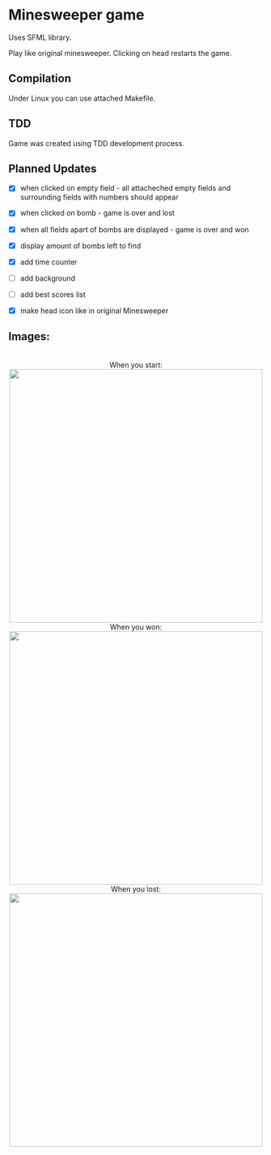 # Minesweeper game

Uses SFML library.

Play like original minesweeper. Clicking on head restarts the game.

## Compilation

Under Linux you can use attached Makefile.

## TDD

Game was created using TDD development process.

## Planned Updates

- [x] when clicked on empty field - all attacheched empty fields and surrounding fields with numbers should appear
- [x] when clicked on bomb - game is over and lost
- [x] when all fields apart of bombs are displayed - game is over and won
- [x] display amount of bombs left to find
- [x] add time counter
- [ ] add background
- [ ] add best scores list
- [x] make head icon like in original Minesweeper



## Images:
<p align="center">
<br>When you start:<br>
  <img src="https://user-images.githubusercontent.com/25400249/55627796-5779bc80-57af-11e9-953e-cd79fb980c4d.png" width="500"/>
<br>When you won:<br>
  <img src="https://user-images.githubusercontent.com/25400249/55627799-58125300-57af-11e9-9d5f-544eb05d4769.png" width="500"/>
<br>When you lost:<br>
  <img src="https://user-images.githubusercontent.com/25400249/55627798-58125300-57af-11e9-8c76-24a516bfaa22.png" width="500"/>
</p>